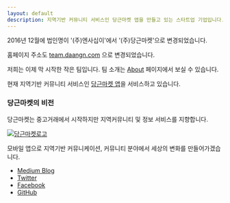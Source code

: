 ```yaml
---
layout: default
description: 지역기반 커뮤니티 서비스인 당근마켓 앱을 만들고 있는 스타트업 기업입니다.
---
```

2016년 12월에 법인명이 '(주)엔사십이'에서 '(주)당근마켓'으로 변경되었습니다.

홈페이지 주소도 [team.daangn.com](http://team.daangn.com/) 으로 변경되었습니다.

저희는 이제 막 시작한 작은 팀입니다. 팀 소개는 [About](/about) 페이지에서 보실 수 있습니다. 

현재 지역기반 커뮤니티 서비스인 [당근마켓 앱](https://www.daangn.com/)을 서비스하고 있습니다.

### 당근마켓의 비전
당근마켓는 중고거래에서 시작하지만 지역커뮤니티 및 정보 서비스를 지향합니다. 


[![당근마켓로고](https://d3qlrgda07sb6k.cloudfront.net/assets/landing/logo-cf33b938724c9d01443d8d0611d110dbfbcff3e57744eb9c3b52d963db5e46d2.png)](https://daangn.com/)


모바일 앱으로 지역기반 커뮤니케이션, 커뮤니티 분야에서 세상의 변화를 만들어가겠습니다. 


- [Medium Blog](https://medium.com/n42-corp)
- [Twitter](https://twitter.com/n42corp)
- [Facebook](https://www.facebook.com/danggeunmarket)
- [GitHub](https://github.com/n42corp/)

